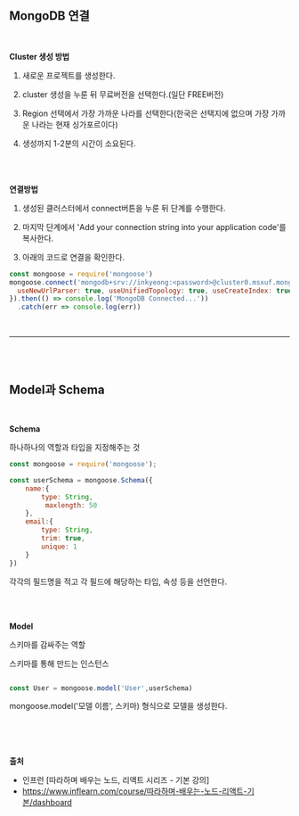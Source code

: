 ## MongoDB 연결

<br>

__Cluster 생성 방법__

1. 새로운 프로젝트를 생성한다.

2. cluster 생성을 누룬 뒤 무료버전을 선택한다.(일단 FREE버전)

3. Region 선택에서 가장 가까운 나라를 선택한다(한국은 선택지에 없으며 가장 가까운 나라는 현재 싱가포르이다)

4. 생성까지 1-2분의 시간이 소요된다.

<br>
<br>

__연결방법__

1. 생성된 클러스터에서 connect버튼을 누룬 뒤 단계를 수행한다.

2. 마지막 단계에서 'Add your connection string into your application code'를 복사한다.

3. 아래의 코드로 연결을 확인한다.
```js
const mongoose = require('mongoose')
mongoose.connect('mongodb+srv://inkyeong:<password>@cluster0.msxuf.mongodb.net/myFirstDatabase?retryWrites=true&w=majority',{
  useNewUrlParser: true, useUnifiedTopology: true, useCreateIndex: true, useFindAndModify:false
}).then(() => console.log('MongoDB Connected...'))
  .catch(err => console.log(err))

```
<br>

--------

<br>
<br>

## Model과 Schema
<br>


__Schema__

하나하나의 역할과 타입을 지정해주는 것

```js
const mongoose = require('mongoose');

const userSchema = mongoose.Schema({
    name:{
        type: String,
         maxlength: 50
    },
    email:{
        type: String,
        trim: true,
        unique: 1
    }
})

```
각각의 필드명을 적고 각 필드에 해당하는 타입, 속성 등을 선언한다.

<br>
<br>

__Model__

스키마를 감싸주는 역할 

스키마를 통해 만드는 인스턴스
```js

const User = mongoose.model('User',userSchema)

```

mongoose.model('모델 이름', 스키마) 형식으로 모델을 생성한다.

<br>
<br>
<br>

__출처__

* 인프런 [따라하며 배우는 노드, 리액트 시리즈 - 기본 강의]
* https://www.inflearn.com/course/따라하며-배우는-노드-리액트-기본/dashboard